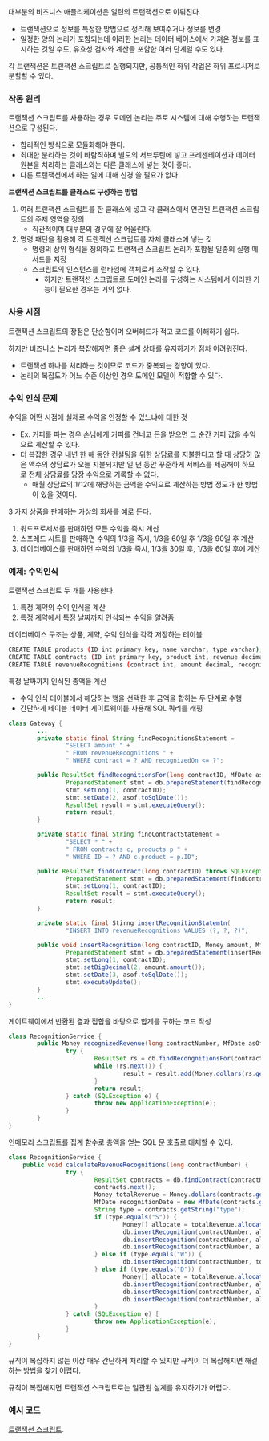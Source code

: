 대부분의 비즈니스 애플리케이션은 일련의 트랜잭션으로 이뤄진다.

- 트랜잭션으로 정보를 특정한 방법으로 정리해 보여주거나 정보를 변경
- 일정한 양의 논리가 포함되는데 이러한 논리는 데이터 베이스에서 가져온 정보를 표시하는 것일 수도, 유효성 검사와 계산을 포함한 여러 단계일 수도 있다.

각 트랜잭션은 트랜잭션 스크립트로 실행되지만, 공통적인 하위 작업은 하위 프로시저로 분할할 수 있다.

### 작동 원리

트랜잭션 스크립트를 사용하는 경우 도메인 논리는 주로 시스템에 대해 수행하는 트랜잭션으로 구성된다.

- 합리적인 방식으로 모듈화해야 한다.
- 최대한 분리하는 것이 바람직하며 별도의 서브루틴에 넣고 프레젠테이션과 데이터 원본을 처리하는 클래스와는 다른 클래스에 넣는 것이 좋다.
- 다른 트랜잭션에서 하는 일에 대해 신경 쓸 필요가 없다.

**트랜잭션 스크립트를 클래스로 구성하는 방법**

1. 여러 트랜잭션 스크립트를 한 클래스에 넣고 각 클래스에서 연관된 트랜잭션 스크립트의 주제 영역을 정의
   - 직관적이며 대부분의 경우에 잘 어울린다.
2. 명령 패턴을 활용해 각 트랜잭션 스크립트를 자체 클래스에 넣는 것
   - 명령의 상위 형식을 정의하고 트랜잭션 스크립트 논리가 포함될 일종의 실행 메서드를 지정
   - 스크립트의 인스턴스를 런타임에 객체로서 조작할 수 있다.
     - 하지만 트랜잭션 스크립트로 도메인 논리를 구성하는 시스템에서 이러한 기능이 필요한 경우는 거의 없다.

### 사용 시점

트랜잭션 스크립트의 장점은 단순함이며 오버헤드가 적고 코드를 이해하기 쉽다.

하지만 비즈니스 논리가 복잡해지면 좋은 설계 상태를 유지하기가 점차 어려워진다.

- 트랜잭션 하나를 처리하는 것이므로 코드가 중복되는 경향이 있다.
- 논리의 복잡도가 어느 수준 이상인 경우 도메인 모델이 적합할 수 있다.

### 수익 인식 문제

수익을 어떤 시점에 실제로 수익을 인정할 수 있느냐에 대한 것

- Ex. 커피를 파는 경우 손님에게 커피를 건네고 돈을 받으면 그 순간 커피 값을 수익으로 계산할 수 있다.
- 더 복잡한 경우 내년 한 해 동안 컨설팅을 위한 상담료를 지불한다고 할 때 상당히 많은 액수의 상담료가 오늘 지불되지만 일 년 동안 꾸준하게 서비스를 제공해야 하므로 전체 상담료를 당장 수익으로 기록할 수 없다.
  - 매월 상담료의 1/12에 해당하는 금액을 수익으로 계산하는 방법 정도가 한 방법이 있을 것이다.

3 가지 상품을 판매하는 가상의 회사를 예로 든다.

1. 워드프로세서를 판매하면 모든 수익을 즉시 계산
2. 스프레드 시트를 판매하면 수익의 1/3을 즉시, 1/3을 60일 후 1/3을 90일 후 계산
3. 데이터베이스를 판매하면 수익의 1/3을 즉시, 1/3을 30일 후, 1/3을 60일 후에 계산

### 예제: 수익인식

트랜잭션 스크립트 두 개를 사용한다.

1. 특정 계약의 수익 인식을 계산
2. 특정 계약에서 특정 날짜까지 인식되는 수익을 알려줌

데이터베이스 구조는 상품, 계약, 수익 인식을 각각 저장하는 테이블

```bash
CREATE TABLE products (ID int primary key, name varchar, type varchar);
CREATE TABLE contracts (ID int primary key, product int, revenue decimal, dateSigned date);
CREATE TABLE revenueRecognitions (contract int, amount decimal, recognizedOn date, PRIMARY KEY (contract, recognizedOn));
```

특정 날짜까지 인식된 총액을 계산

- 수익 인식 테이블에서 해당하는 행을 선택한 후 금액을 합하는 두 단계로 수행
- 간단하게 테이블 데이터 게이트웨이를 사용해 SQL 쿼리를 래핑

```Java
class Gateway {
		...
		private static final String findRecognitionsStatement =
				"SELECT amount " +
				" FROM revenueRecognitions " +
				" WHERE contract = ? AND recognizedOn <= ?";

		public ResultSet findRecognitionsFor(long contractID, MfDate asof) throws SQLException {
				PreparedStatement stmt = db.prepareStatement(findRecognitionStatement);
				stmt.setLong(1, contractID);
				stmt.setDate(2, asof.toSqlDate());
				ResultSet result = stmt.executeQuery();
				return result;
		}

		private static final String findContractStatement =
				"SELECT * " +
				" FROM contracts c, products p " +
				" WHERE ID = ? AND c.product = p.ID";

		public ResultSet findContract(long contractID) throws SQLException {
				PreparedStatement stmt = db.preparedStatement(findContractStatement);
				stmt.setLong(1, contractID);
				ResultSet result = stmt.executeQuery();
				return result;
		}

		private static final Stirng insertRecognitionStatemtn(
				"INSERT INTO revenueRecognitions VALUES (?, ?, ?)";

		public void insertRecognition(long contractID, Money amount, MfDate asof) throws SQLException {
				PreparedStatement stmt = db.preparedStatement(insertRecognitionStatement);
				stmt.setLong(1, contractID);
				stmt.setBigDecimal(2, amount.amount());
				stmt.setDate(3, asof.toSqlDate());
				stmt.executeUpdate();
		}
		...
}
```

게이트웨이에서 반환된 결과 집합을 바탕으로 합계를 구하는 코드 작성

```Java
class RecognitionService {
		public Money recognizedRevenue(long contractNumber, MfDate asOf) {
				try {
						ResultSet rs = db.findRecongnitionsFor(contractNumber, asOf);
						while (rs.next()) {
								result = result.add(Money.dollars(rs.getBigDescimal("amount")));
						}
						return result;
				} catch (SQLException e) {
						throw new ApplicationException(e);
				}
		}
}
```

인메모리 스크립트를 집계 함수로 총액을 얻는 SQL 문 호출로 대체할 수 있다.

```Java
class RecognitionService {
    public void calculateRevenueRecognitions(long contractNumber) {
				try {
						ResultSet contracts = db.findContract(contractNumber);
						contracts.next();
						Money totalRevenue = Money.dollars(contracts.getBigDecimal("revenue"));
						MfDate recognitionDate = new MfDate(contracts.getDate("dateSigned"));
						String type = contracts.getString("type");
						if (type.equals("S")) {
								Money[] allocate = totalRevenue.allocate(3);
								db.insertRecognition(contractNumber, allocation[0], recognitionDate);
								db.insertRecognition(contractNumber, allocation[1], recognitionDate.allDays(60));
								db.insertRecognition(contractNumber, allocation[2], recognitionDate.allDays[90));
						} else if (type.equals("W")) {
								db.insertRecognition(contractNumber, totalRevenue, recognitionDate);
						} else if (type.equals("D")) {
								Money[] allocate = totalRevenue.allocate(3);
								db.insertRecognition(contractNumber, allocation[0], recognitionDate);
								db.insertRecognition(contractNumber, allocation[1], recognitionDate.allDays(30));
								db.insertRecognition(contractNumber, allocation[2], recognitionDate.allDays[60));
						}
				} catch (SQLException e) [
						throw new ApplicationException(e);
				}
		}
}
```

규칙이 복잡하지 않는 이상 매우 간단하게 처리할 수 있지만 규칙이 더 복잡해지면 해결하는 방법을 찾기 어렵다.

규칙이 복잡해지면 트랜잭션 스크립트로는 일관된 설계를 유지하기가 어렵다.

### 예시 코드

[트랜잭션 스크립트](../enterprise_architecture/src/main/java/org/example/domainmodel/transactionscript/).
